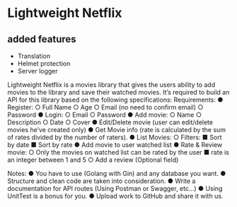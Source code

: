 # Lightweight Netflix

## added features

- Translation
- Helmet protection
- Server logger

Lightweight Netflix is a movies library that gives the users ability to add movies to
the library and save their watched movies. It’s required to build an API for this
library based on the following specifications:
Requirements:
● Register:
○ Full Name
○ Age
○ Email (no need to confirm email)
○ Password
● Login:
○ Email
○ Password
● Add movie:
○ Name
○ Description
○ Date
○ Cover
● Edit/Delete movie (user can edit/delete movies he’ve created only)
● Get Movie info (rate is calculated by the sum of rates divided by the number
of raters).
● List Movies:
○ Filters:
■ Sort by date
■ Sort by rate
● Add movie to user watched list
● Rate & Review movie:
○ Only the movies on watched list can be rated by the user
■ rate is an integer between 1 and 5
○ Add a review (Optional field)

Notes:
● You have to use (Golang with Gin) and any database you want.
● Structure and clean code are taken into consideration.
● Write a documentation for API routes (Using Postman or Swagger, etc…)
● Using UnitTest is a bonus for you.
● Upload work to GitHub and share it with us.
